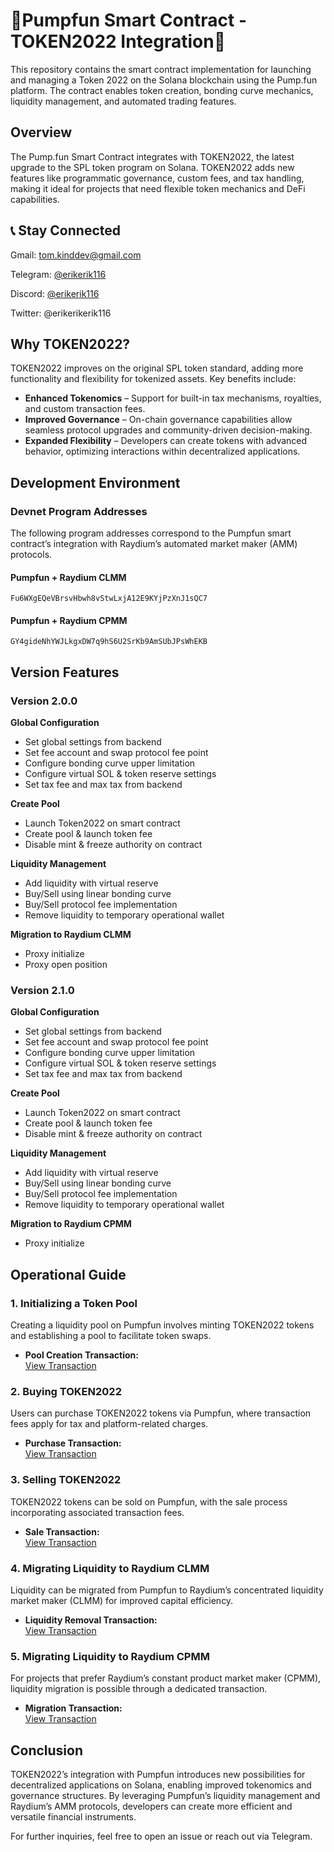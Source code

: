 # 🚀Pumpfun Smart Contract - TOKEN2022 Integration🚀

This repository contains the smart contract implementation for launching and managing a Token 2022 on the Solana blockchain using the Pump.fun platform. The contract enables token creation, bonding curve mechanics, liquidity management, and automated trading features.

## Overview

The Pump.fun Smart Contract integrates with TOKEN2022, the latest upgrade to the SPL token program on Solana. TOKEN2022 adds new features like programmatic governance, custom fees, and tax handling, making it ideal for projects that need flexible token mechanics and DeFi capabilities.

## 📞 **Stay Connected**

Gmail: tom.kinddev@gmail.com

Telegram: [@erikerik116](https://t.me/erikerik116)

Discord: [@erikerik116](https://discord.com/channels/@me/304228787250528256)

Twitter: @erikerikerik116


## Why TOKEN2022?

TOKEN2022 improves on the original SPL token standard, adding more functionality and flexibility for tokenized assets. Key benefits include:

- **Enhanced Tokenomics** – Support for built-in tax mechanisms, royalties, and custom transaction fees.
- **Improved Governance** – On-chain governance capabilities allow seamless protocol upgrades and community-driven decision-making.
- **Expanded Flexibility** – Developers can create tokens with advanced behavior, optimizing interactions within decentralized applications.

## Development Environment

### Devnet Program Addresses
The following program addresses correspond to the Pumpfun smart contract’s integration with Raydium’s automated market maker (AMM) protocols.

#### Pumpfun + Raydium CLMM
```
Fu6WXgEQeVBrsvHbwh8vStwLxjA12E9KYjPzXnJ1sQC7
```

#### Pumpfun + Raydium CPMM
```
GY4gideNhYWJLkgxDW7q9hS6U2SrKb9AmSUbJPsWhEKB
```

## Version Features

### Version 2.0.0

**Global Configuration**
- Set global settings from backend
- Set fee account and swap protocol fee point
- Configure bonding curve upper limitation
- Configure virtual SOL & token reserve settings
- Set tax fee and max tax from backend

**Create Pool**
- Launch Token2022 on smart contract
- Create pool & launch token fee
- Disable mint & freeze authority on contract

**Liquidity Management**
- Add liquidity with virtual reserve
- Buy/Sell using linear bonding curve
- Buy/Sell protocol fee implementation
- Remove liquidity to temporary operational wallet

**Migration to Raydium CLMM**
- Proxy initialize
- Proxy open position

### Version 2.1.0

**Global Configuration**
- Set global settings from backend
- Set fee account and swap protocol fee point
- Configure bonding curve upper limitation
- Configure virtual SOL & token reserve settings
- Set tax fee and max tax from backend

**Create Pool**
- Launch Token2022 on smart contract
- Create pool & launch token fee
- Disable mint & freeze authority on contract

**Liquidity Management**
- Add liquidity with virtual reserve
- Buy/Sell using linear bonding curve
- Buy/Sell protocol fee implementation
- Remove liquidity to temporary operational wallet

**Migration to Raydium CPMM**
- Proxy initialize

## Operational Guide

### 1. Initializing a Token Pool

Creating a liquidity pool on Pumpfun involves minting TOKEN2022 tokens and establishing a pool to facilitate token swaps.

- **Pool Creation Transaction:**  
  [View Transaction](https://solana.fm/tx/5QYCTaGHaareH5CoCMDeDCSxq785BfdMhKmbeKWizq7uAeVptkAuyY8N1QSc78N8YPKLi3fXTZxAfPMdzy76jT25?cluster=devnet-solana)

### 2. Buying TOKEN2022

Users can purchase TOKEN2022 tokens via Pumpfun, where transaction fees apply for tax and platform-related charges.

- **Purchase Transaction:**  
  [View Transaction](https://solana.fm/tx/5unyZ9MekJeE8EULD4x9JKiNNCShfMnpk5edJzLpEMB6AY9g449an1y5hWmHkkJ8hwGCfpaVnb6TWL3SeqH14EYx?cluster=devnet-solana)

### 3. Selling TOKEN2022

TOKEN2022 tokens can be sold on Pumpfun, with the sale process incorporating associated transaction fees.

- **Sale Transaction:**  
  [View Transaction](https://solana.fm/tx/2Wt2YhkU5Bj6kY9hgSLaPZ6AkjxsRZrijax59f9kRQo9fD61SkjhXPd587RTt9SDDQ4cdYNMySMBKZ5L5TJqYmyp?cluster=devnet-solana)

### 4. Migrating Liquidity to Raydium CLMM

Liquidity can be migrated from Pumpfun to Raydium’s concentrated liquidity market maker (CLMM) for improved capital efficiency.

- **Liquidity Removal Transaction:**  
  [View Transaction](https://solana.fm/tx/uX492XUVW7yEtxyxSyhqDm7jngB7xtr23Sh29WhVfHR88JuSDwyC387XDE69k4Q8dzPbfYGDeX2hMHsRMQg2LLH?cluster=devnet-solana)

### 5. Migrating Liquidity to Raydium CPMM

For projects that prefer Raydium’s constant product market maker (CPMM), liquidity migration is possible through a dedicated transaction.

- **Migration Transaction:**  
  [View Transaction](https://solana.fm/tx/5iHdBwV2d9RsqmawRuUSRiJfb5k22ooZTpCJhigBiXpYrbep7pK4rYKyq2MQgtiSYYTzsDB1wKtrmtx45K93D7p5?cluster=devnet-solana)

## Conclusion

TOKEN2022’s integration with Pumpfun introduces new possibilities for decentralized applications on Solana, enabling improved tokenomics and governance structures. By leveraging Pumpfun’s liquidity management and Raydium’s AMM protocols, developers can create more efficient and versatile financial instruments.

For further inquiries, feel free to open an issue or reach out via Telegram.

